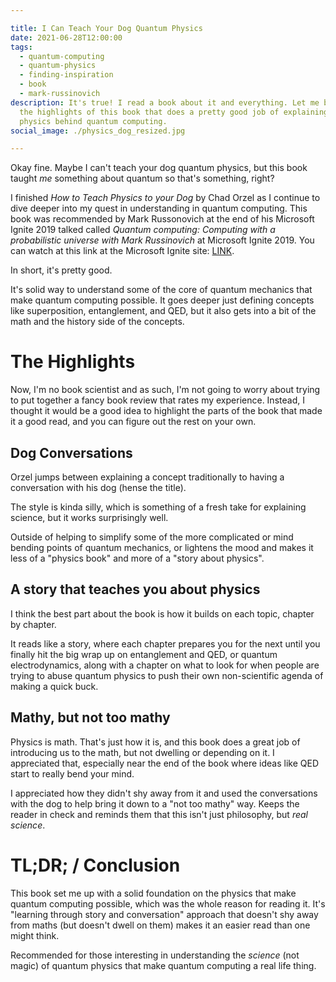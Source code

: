 ```yaml
---

title: I Can Teach Your Dog Quantum Physics
date: 2021-06-28T12:00:00
tags:
  - quantum-computing
  - quantum-physics
  - finding-inspiration
  - book
  - mark-russinovich
description: It's true! I read a book about it and everything. Let me breakdown
  the highlights of this book that does a pretty good job of explaining the
  physics behind quantum computing.
social_image: ./physics_dog_resized.jpg

---
```


Okay fine. Maybe I can't teach your dog quantum physics, but this book taught _me_ something about quantum so that's something, right?

I finished _How to Teach Physics to your Dog_ by Chad Orzel as I continue to dive deeper into my quest in understanding in quantum computing. This book was recommended by Mark Russonovich at the end of his Microsoft Ignite 2019 talked called _Quantum computing: Computing with a probabilistic universe with Mark Russinovich_ at Microsoft Ignite 2019. You can watch at this link at the Microsoft Ignite site: [LINK](https://myignite.microsoft.com/archives/IG19-BRK4011).

In short, it's pretty good.

It's solid way to understand some of the core of quantum mechanics that make quantum computing possible. It goes deeper just defining concepts like superposition, entanglement, and QED, but it also gets into a bit of the math and the history side of the concepts.

# The Highlights
Now, I'm no book scientist and as such, I'm not going to worry about trying to put together a fancy book review that rates my experience. Instead, I thought it would be a good idea to highlight the parts of the book that made it a good read, and you can figure out the rest on your own.

## Dog Conversations
Orzel jumps between explaining a concept traditionally to having a conversation with his dog (hense the title). 

The style is kinda silly, which is something of a fresh take for explaining science, but it works surprisingly well. 

Outside of helping to simplify some of the more complicated or mind bending points of quantum mechanics, or lightens the mood and makes it less of a "physics book" and more of a "story about physics".

## A story that teaches you about physics
I think the best part about the book is how it builds on each topic, chapter by chapter. 

It reads like a story, where each chapter prepares you for the next until you finally hit the big wrap up on entanglement and QED, or quantum electrodynamics, along with a chapter on what to look for when people are trying to abuse quantum physics to push their own non-scientific agenda of making a quick buck.

## Mathy, but not too mathy
Physics is math. That's just how it is, and this book does a great job of introducing us to the math, but not dwelling or depending on it. I appreciated that, especially near the end of the book where ideas like QED start to really bend your mind.

I appreciated how they didn't shy away from it and used the conversations with the dog to help bring it down to a "not too mathy" way. Keeps the reader in check and reminds them that this isn't just philosophy, but _real science_.

# TL;DR; / Conclusion

This book set me up with a solid foundation on the physics that make quantum computing possible, which was the whole reason for reading it. It's "learning through story and conversation" approach that doesn't shy away from maths (but doesn't dwell on them) makes it an easier read than one might think.

Recommended for those interesting in understanding the _science_ (not magic) of quantum physics that make quantum computing a real life thing.
